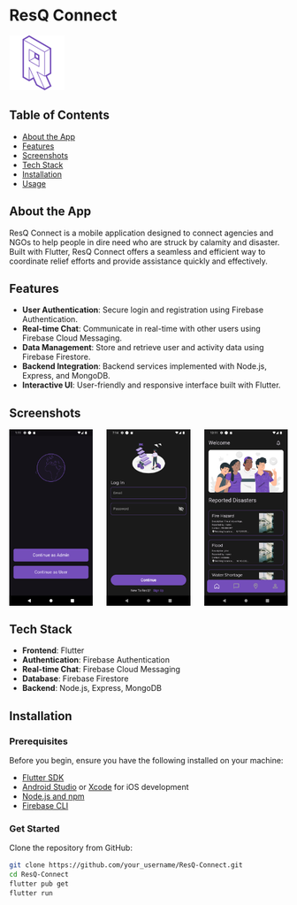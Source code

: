 # ResQ Connect

![ResQ Connect Logo](https://github.com/asadalpha/Res-Q-Connect/blob/main/assets/icons/resq_icon.png) <!-- Replace with the actual path to your app icon --> 

## Table of Contents
- [About the App](#about-the-app)
- [Features](#features)
- [Screenshots](#screenshots)
- [Tech Stack](#tech-stack)
- [Installation](#installation)
- [Usage](#usage)


## About the App

ResQ Connect is a mobile application designed to connect agencies and NGOs to help people in dire need who are struck by calamity and disaster. Built with Flutter, ResQ Connect offers a seamless and efficient way to coordinate relief efforts and provide assistance quickly and effectively.

## Features

- **User Authentication**: Secure login and registration using Firebase Authentication.
- **Real-time Chat**: Communicate in real-time with other users using Firebase Cloud Messaging.
- **Data Management**: Store and retrieve user and activity data using Firebase Firestore.
- **Backend Integration**: Backend services implemented with Node.js, Express, and MongoDB.
- **Interactive UI**: User-friendly and responsive interface built with Flutter.

## Screenshots

<div style="display: flex; justify-content: space-between; flex-wrap: wrap;">
  <img src="https://github.com/asadalpha/Res-Q-Connect/blob/main/assets/app_screenshots/1.png" alt="Screenshot 1" width="30%"/>
  <img src="https://github.com/asadalpha/Res-Q-Connect/blob/main/assets/app_screenshots/2.png" alt="Screenshot 2" width="30%"/>
  <img src="https://github.com/asadalpha/Res-Q-Connect/blob/main/assets/app_screenshots/3.png" alt="Screenshot 3" width="30%"/>
</div>


## Tech Stack

- **Frontend**: Flutter
- **Authentication**: Firebase Authentication
- **Real-time Chat**: Firebase Cloud Messaging
- **Database**: Firebase Firestore
- **Backend**: Node.js, Express, MongoDB

## Installation

### Prerequisites

Before you begin, ensure you have the following installed on your machine:

- [Flutter SDK](https://flutter.dev/docs/get-started/install)
- [Android Studio](https://developer.android.com/studio) or [Xcode](https://developer.apple.com/xcode/) for iOS development
- [Node.js and npm](https://nodejs.org/)
- [Firebase CLI](https://firebase.google.com/docs/cli#setup)

### Get Started

 Clone the repository from GitHub:
   ```bash
   git clone https://github.com/your_username/ResQ-Connect.git
   cd ResQ-Connect
   flutter pub get
   flutter run
   ```
